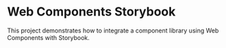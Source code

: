 # Web Components Storybook

This project demonstrates how to integrate a component library using Web Components with Storybook.
